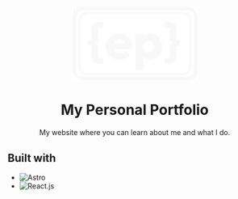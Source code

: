 <div align="center">
  <img src="https://github.com/EliasPereyra/my-portfolio/blob/main/public/assets/logo-white.svg" width="250" />
  <h1>My Personal Portfolio</h1>
  <p>My website where you can learn about me and what I do.</p>
</div>

## Built with 

- ![Astro][Astro]
- ![React.js][React.js]

[Astro]: https://img.shields.io/badge/astro-FF5D01?style=for-the-badge&logo=astro&logoColor=white
[React.js]: https://img.shields.io/badge/react.js-61DAFB?style=for-the-badge&logo=react&logoColor=white
